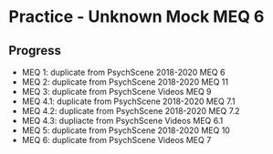 # Practice - Unknown Mock MEQ 6

## Progress

- MEQ 1: duplicate from PsychScene 2018-2020 MEQ 6
- MEQ 2: duplicate from PsychScene 2018-2020 MEQ 11
- MEQ 3: duplicate from PsychScene Videos MEQ 9
- MEQ 4.1: duplicate from PsychScene 2018-2020 MEQ 7.1
- MEQ 4.2: duplicate from PsychScene 2018-2020 MEQ 7.2
- MEQ 4.3: dupliacte from PsychScene Videos MEQ 6.1
- MEQ 5: duplicate from PsychScene 2018-2020 MEQ 10
- MEQ 6: duplicate from PsychScene Videos MEQ 7
